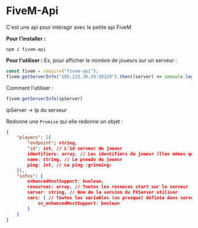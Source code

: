 # FiveM-Api
C'est une api pour intéragir avec le petite api FiveM

**Pour l'installer :**
```
npm i fivem-api
```
**Pour l'utiliser :**
Ex, pour afficher le nombre de joueurs sur un serveur : 
```javascript
const fivem = require("fivem-api");
fivem.getServerInfo("185.223.30.29:30120").then((server) => console.log(server.players.length))
```
Comment l'utiliser : 
```javascript
fivem.getServerInfo(ipServer)
```
ipServer -> Ip du serveur

Redonne une `Promise` qui elle redonne un objet :
```json
{
	"players": [{
		"endpoint"; string,
		"id": int, // L'id serveur du joueur
		identifiers: array, // Les identifiers du joueur (lles mêmes que dans les resources FiveM)
		name: string, // Le pseudo du joueur
		ping: int, // Le ping :grinning:
	}],
	"infos": {
		enhancedHostSupport: boolean,
		resources: array, // Toutes les resouces start sur le serveur
		server: string, // Nom de la version du FXServer utiliser
		vars: { // Toutes les variables (ou presque) définie dans server.
			sv_enhancedHostSupport: boolean
		}
	}
}
```
<!--stackedit_data:
eyJoaXN0b3J5IjpbMTgxOTY5NDgzOSwyNDU5MjgxMDIsMTM2Nj
c4MzExM119
-->
